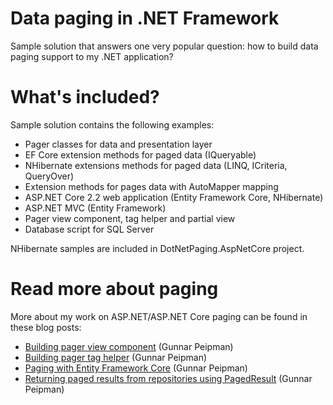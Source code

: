 # Data paging in .NET Framework

Sample solution that answers one very popular question: how to build data paging support to my .NET application?

# What's included?

Sample solution contains the following examples:

* Pager classes for data and presentation layer
* EF Core extension methods for paged data (IQueryable)
* NHibernate extensions methods for paged data (LINQ, ICriteria, QueryOver)
* Extension methods for pages data with AutoMapper mapping
* ASP.NET Core 2.2 web application (Entity Framework Core, NHibernate)
* ASP.NET MVC (Entity Framework)
* Pager view component, tag helper and partial view
* Database script for SQL Server

NHibernate samples are included in DotNetPaging.AspNetCore project.

# Read more about paging

More about my work on ASP.NET/ASP.NET Core paging can be found in these blog posts:

* [Building pager view component](https://gunnarpeipman.com/aspnet/building-pager-view-component/) (Gunnar Peipman)
* [Building pager tag helper](https://gunnarpeipman.com/aspnet/pager-tag-helper/) (Gunnar Peipman)
* [Paging with Entity Framework Core](http://gunnarpeipman.com/2017/01/ef-core-paging/) (Gunnar Peipman)
* [Returning paged results from repositories using PagedResult](http://gunnarpeipman.com/2010/09/returning-paged-results-from-repositories-using-pagedresult/) (Gunnar Peipman)
